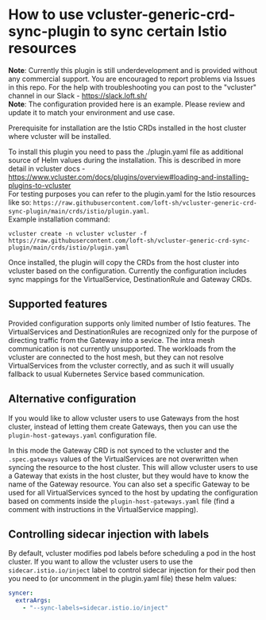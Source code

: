 # How to use vcluster-generic-crd-sync-plugin to sync certain Istio resources
**Note**: Currently this plugin is still underdevelopment and is provided without any commercial support. You are encouraged to report problems via Issues in this repo. For the help with troubleshooting you can post to the "vcluster" channel in our Slack - https://slack.loft.sh/  
**Note**: The configuration provided here is an example. Please review and update it to match your environment and use case.


Prerequisite for installation are the Istio CRDs installed in the host cluster where vcluster will be installed.


To install this plugin you need to pass the ./plugin.yaml file as additional source of Helm values during the installation. This is described in more detail in vcluster docs - https://www.vcluster.com/docs/plugins/overview#loading-and-installing-plugins-to-vcluster  
For testing purposes you can refer to the plugin.yaml for the Istio resources like so: `https://raw.githubusercontent.com/loft-sh/vcluster-generic-crd-sync-plugin/main/crds/istio/plugin.yaml`.  
Example installation command:
```
vcluster create -n vcluster vcluster -f https://raw.githubusercontent.com/loft-sh/vcluster-generic-crd-sync-plugin/main/crds/istio/plugin.yaml
```


Once installed, the plugin will copy the CRDs from the host cluster into vcluster based on the configuration. Currently the configuration includes sync mappings for the VirtualService, DestinationRule and Gateway CRDs.

## Supported features
Provided configuration supports only limited number of Istio features. The VirtualServices and DestinationRules are recognized only for the purpose of directing traffic from the Gateway into a sevice. The intra mesh communication is not currently unsupported. The workloads from the vcluster are connected to the host mesh, but they can not resolve VirtualServices from the vcluster correctly, and as such it will usually fallback to usual Kubernetes Service based communication. 

## Alternative configuration
If you would like to allow vcluster users to use Gateways from the host cluster, instead of letting them create Gateways, then you can use the `plugin-host-gateways.yaml` configuration file.


In this mode the Gateway CRD is not synced to the vcluster and the `.spec.gateways` values of the VirtualServices are not overwritten when syncing the resource to the host cluster. This will allow vcluster users to use a Gateway that exists in the host cluster, but they would have to know the name of the Gateway resource. 
You can also set a specific Gateway to be used for all VirtualServices synced to the host by updating the configuration based on comments inside the `plugin-host-gateways.yaml` file (find a comment with instructions in the VirtualService mapping).


## Controlling sidecar injection with labels
By default, vcluster modifies pod labels before scheduling a pod in the host cluster. If you want to allow the vcluster users to use the `sidecar.istio.io/inject` label to control sidecar injection for their pod then you need to (or uncomment in the plugin.yaml file) these helm values:
``` yaml
syncer:
  extraArgs:
    - "--sync-labels=sidecar.istio.io/inject"
```